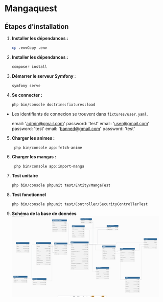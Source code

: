 # Mangaquest

## Étapes d'installation
1. **Installer les dépendances :**

   ```bash
   cp .envCopy .env
   ```



2. **Installer les dépendances :**

   ```bash
   composer install
   ```

3. **Démarrer le serveur Symfony :**
   ```bash
   symfony serve
   ```
4. **Se connecter :**

    ```bash
    php bin/console doctrine:fixtures:load
    ```

- Les identifiants de connexion se trouvent dans `fixtures/user.yaml`.

    email: 'admin@gmail.com'
    password: 'test'
    email: 'user@gmail.com'
    password: 'test'
    email: 'banned@gmail.com'
    password: 'test'

5. **Charger les animes :**
   ```bash
    php bin/console app:fetch-anime
   ```
6. **Charger les mangas :**

   ```bash
    php bin/console app:import-manga
   ```

7. **Test unitaire**

    ```bash
    php bin/console phpunit test/Entity/MangaTest
    ```



8. **Test fonctionnel**

    ```bash
    php bin/console phpunit test/Controller/SecurityControllerTest
    ```

9. **Schéma de la base de données**
![schéma de la base de données](./db.png)
